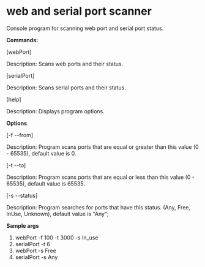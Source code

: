 # web and serial port scanner
Console program for scanning web port and serial port status.

**Commands:**

[webPort] 

Description: Scans web ports and their status.

[serialPort] 

Description: Scans serial ports and their status.

[help] 

Description: Displays program options.

**Options**

[-f --from]  

Description: Program scans ports that are equal or greater than this value (0 - 65535), default value is 0.

[-t --to] 

Description: Program scans ports that are equal or less than this value (0 - 65535), default value is 65535.

[-s --status] 

Description: Program searches for ports that have this status. (Any, Free, InUse, Unknown), default value is "Any";


**Sample args**

1) webPort -f 100 -t 3000 -s In_use
2) serialPort -t 6
3) webPort -s Free
2) serialPort -s Any
